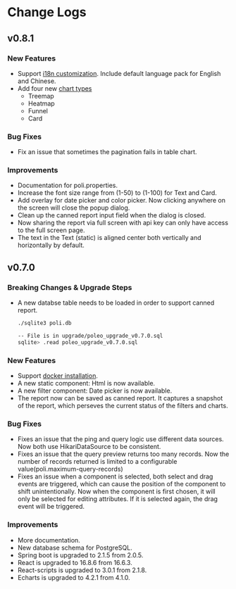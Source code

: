 # Change Logs

## v0.8.1

### New Features
- Support [i18n customization](configuration?id=internationalization-i18n). Include default language pack for English and Chinese. 
- Add four new [chart types](report-component?id=chart)
  - Treemap
  - Heatmap
  - Funnel
  - Card

### Bug Fixes
- Fix an issue that sometimes the pagination fails in table chart.

### Improvements
- Documentation for poli.properties.
- Increase the font size range from (1-50) to (1-100) for Text and Card.
- Add overlay for date picker and color picker. Now clicking anywhere on the screen will close the popup dialog.
- Clean up the canned report input field when the dialog is closed.
- Now sharing the report via full screen with api key can only have access to the full screen page.
- The text in the Text (static) is aligned center both vertically and horizontally by default.

## v0.7.0

### Breaking Changes & Upgrade Steps
- A new databse table needs to be loaded in order to support canned report. 

  ```sh
  ./sqlite3 poli.db

  -- File is in upgrade/poleo_upgrade_v0.7.0.sql
  sqlite> .read poleo_upgrade_v0.7.0.sql
  ```

### New Features
- Support [docker installation](https://shzlw.github.io/poli/#/installation?id=docker).
- A new static component: Html is now available.
- A new filter component: Date picker is now available.
- The report now can be saved as canned report. It captures a snapshot of the report, which perseves the current status of the filters and charts.

### Bug Fixes
- Fixes an issue that the ping and query logic use different data sources. Now both use HikariDataSource to be consistent.
- Fixes an issue that the query preview returns too many records. Now the number of records returned is limited to a configurable value(poli.maximum-query-records)
- Fixes an issue when a component is selected, both select and drag events are triggered, which can cause the position of the component to shift unintentionally.
Now when the component is first chosen, it will only be selected for editing attributes. If it is selected again, the drag event will be triggered. 

### Improvements
- More documentation.
- New database schema for PostgreSQL.
- Spring boot is upgraded to 2.1.5 from 2.0.5.
- React is upgraded to 16.8.6 from 16.6.3.
- React-scripts is upgraded to 3.0.1 from 2.1.8.
- Echarts is upgraded to 4.2.1 from 4.1.0.